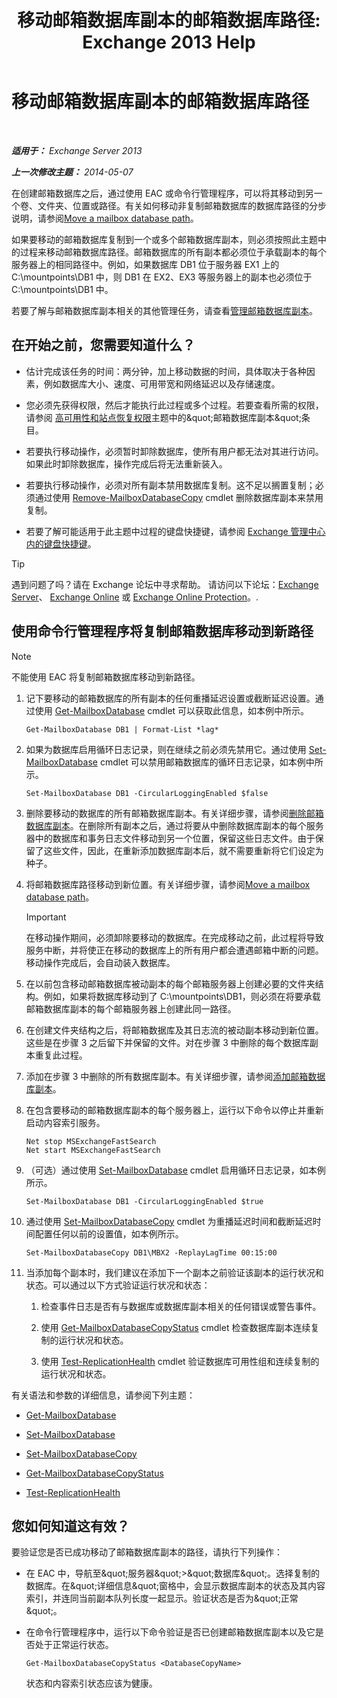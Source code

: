 ﻿---
title: '移动邮箱数据库副本的邮箱数据库路径: Exchange 2013 Help'
TOCTitle: 移动邮箱数据库副本的邮箱数据库路径
ms:assetid: 324f255c-d95d-4a8a-a134-c8cee5c5b9cb
ms:mtpsurl: https://technet.microsoft.com/zh-cn/library/Dd979782(v=EXCHG.150)
ms:contentKeyID: 50490281
ms.date: 05/21/2018
mtps_version: v=EXCHG.150
ms.translationtype: MT
---

# 移动邮箱数据库副本的邮箱数据库路径

 

_**适用于：** Exchange Server 2013_

_**上一次修改主题：** 2014-05-07_

在创建邮箱数据库之后，通过使用 EAC 或命令行管理程序，可以将其移动到另一个卷、文件夹、位置或路径。有关如何移动非复制邮箱数据库的数据库路径的分步说明，请参阅[Move a mailbox database path](manage-mailbox-databases-in-exchange-2013-exchange-2013-help.md)。

如果要移动的邮箱数据库复制到一个或多个邮箱数据库副本，则必须按照此主题中的过程来移动邮箱数据库路径。邮箱数据库的所有副本都必须位于承载副本的每个服务器上的相同路径中。例如，如果数据库 DB1 位于服务器 EX1 上的 C:\\mountpoints\\DB1 中，则 DB1 在 EX2、EX3 等服务器上的副本也必须位于 C:\\mountpoints\\DB1 中。

若要了解与邮箱数据库副本相关的其他管理任务，请查看[管理邮箱数据库副本](managing-mailbox-database-copies-exchange-2013-help.md)。

## 在开始之前，您需要知道什么？

  - 估计完成该任务的时间：两分钟，加上移动数据的时间，具体取决于各种因素，例如数据库大小、速度、可用带宽和网络延迟以及存储速度。

  - 您必须先获得权限，然后才能执行此过程或多个过程。若要查看所需的权限，请参阅 [高可用性和站点恢复权限](high-availability-and-site-resilience-permissions-exchange-2013-help.md)主题中的\&quot;邮箱数据库副本\&quot;条目。

  - 若要执行移动操作，必须暂时卸除数据库，使所有用户都无法对其进行访问。如果此时卸除数据库，操作完成后将无法重新装入。

  - 若要执行移动操作，必须对所有副本禁用数据库复制。这不足以搁置复制；必须通过使用 [Remove-MailboxDatabaseCopy](https://technet.microsoft.com/zh-cn/library/dd335119\(v=exchg.150\)) cmdlet 删除数据库副本来禁用复制。

  - 若要了解可能适用于此主题中过程的键盘快捷键，请参阅 [Exchange 管理中心内的键盘快捷键](keyboard-shortcuts-in-the-exchange-admin-center-exchange-online-protection-help.md)。

> [!tip]
> 遇到问题了吗？请在 Exchange 论坛中寻求帮助。 请访问以下论坛：<a href="https://go.microsoft.com/fwlink/p/?linkid=60612">Exchange Server</a>、 <a href="https://go.microsoft.com/fwlink/p/?linkid=267542">Exchange Online</a> 或 <a href="https://go.microsoft.com/fwlink/p/?linkid=285351">Exchange Online Protection</a>。.


## 使用命令行管理程序将复制邮箱数据库移动到新路径

> [!NOTE]
> 不能使用 EAC 将复制邮箱数据库移动到新路径。


1.  记下要移动的邮箱数据库的所有副本的任何重播延迟设置或截断延迟设置。通过使用 [Get-MailboxDatabase](https://technet.microsoft.com/zh-cn/library/bb124924\(v=exchg.150\)) cmdlet 可以获取此信息，如本例中所示。
    
        Get-MailboxDatabase DB1 | Format-List *lag*

2.  如果为数据库启用循环日志记录，则在继续之前必须先禁用它。通过使用 [Set-MailboxDatabase](https://technet.microsoft.com/zh-cn/library/bb123971\(v=exchg.150\)) cmdlet 可以禁用邮箱数据库的循环日志记录，如本例中所示。
    
        Set-MailboxDatabase DB1 -CircularLoggingEnabled $false

3.  删除要移动的数据库的所有邮箱数据库副本。有关详细步骤，请参阅[删除邮箱数据库副本](remove-a-mailbox-database-copy-exchange-2013-help.md)。在删除所有副本之后，通过将要从中删除数据库副本的每个服务器中的数据库和事务日志文件移动到另一个位置，保留这些日志文件。由于保留了这些文件，因此，在重新添加数据库副本后，就不需要重新将它们设定为种子。

4.  将邮箱数据库路径移动到新位置。有关详细步骤，请参阅[Move a mailbox database path](manage-mailbox-databases-in-exchange-2013-exchange-2013-help.md)。
    
    > [!important]
    > 在移动操作期间，必须卸除要移动的数据库。在完成移动之前，此过程将导致服务中断，并将使正在移动的数据库上的所有用户都会遭遇邮箱中断的问题。移动操作完成后，会自动装入数据库。


5.  在以前包含移动邮箱数据库被动副本的每个邮箱服务器上创建必要的文件夹结构。例如，如果将数据库移动到了 C:\\mountpoints\\DB1，则必须在将要承载邮箱数据库副本的每个邮箱服务器上创建此同一路径。

6.  在创建文件夹结构之后，将邮箱数据库及其日志流的被动副本移动到新位置。这些是在步骤 3 之后留下并保留的文件。对在步骤 3 中删除的每个数据库副本重复此过程。

7.  添加在步骤 3 中删除的所有数据库副本。有关详细步骤，请参阅[添加邮箱数据库副本](add-a-mailbox-database-copy-exchange-2013-help.md)。

8.  在包含要移动的邮箱数据库副本的每个服务器上，运行以下命令以停止并重新启动内容索引服务。
    
        Net stop MSExchangeFastSearch
        Net start MSExchangeFastSearch

9.  （可选）通过使用 [Set-MailboxDatabase](https://technet.microsoft.com/zh-cn/library/bb123971\(v=exchg.150\)) cmdlet 启用循环日志记录，如本例所示。
    
        Set-MailboxDatabase DB1 -CircularLoggingEnabled $true

10. 通过使用 [Set-MailboxDatabaseCopy](https://technet.microsoft.com/zh-cn/library/dd298104\(v=exchg.150\)) cmdlet 为重播延迟时间和截断延迟时间配置任何以前的设置值，如本例所示。
    
        Set-MailboxDatabaseCopy DB1\MBX2 -ReplayLagTime 00:15:00

11. 当添加每个副本时，我们建议在添加下一个副本之前验证该副本的运行状况和状态。可以通过以下方式验证运行状况和状态：
    
    1.  检查事件日志是否有与数据库或数据库副本相关的任何错误或警告事件。
    
    2.  使用 [Get-MailboxDatabaseCopyStatus](https://technet.microsoft.com/zh-cn/library/dd298044\(v=exchg.150\)) cmdlet 检查数据库副本连续复制的运行状况和状态。
    
    3.  使用 [Test-ReplicationHealth](https://technet.microsoft.com/zh-cn/library/bb691314\(v=exchg.150\)) cmdlet 验证数据库可用性组和连续复制的运行状况和状态。

有关语法和参数的详细信息，请参阅下列主题：

  - [Get-MailboxDatabase](https://technet.microsoft.com/zh-cn/library/bb124924\(v=exchg.150\))

  - [Set-MailboxDatabase](https://technet.microsoft.com/zh-cn/library/bb123971\(v=exchg.150\))

  - [Set-MailboxDatabaseCopy](https://technet.microsoft.com/zh-cn/library/dd298104\(v=exchg.150\))

  - [Get-MailboxDatabaseCopyStatus](https://technet.microsoft.com/zh-cn/library/dd298044\(v=exchg.150\))

  - [Test-ReplicationHealth](https://technet.microsoft.com/zh-cn/library/bb691314\(v=exchg.150\))

## 您如何知道这有效？

要验证您是否已成功移动了邮箱数据库副本的路径，请执行下列操作：

  - 在 EAC 中，导航至\&quot;服务器\&quot;\>\&quot;数据库\&quot;。选择复制的数据库。在\&quot;详细信息\&quot;窗格中，会显示数据库副本的状态及其内容索引，并连同当前副本队列长度一起显示。验证状态是否为\&quot;正常\&quot;。

  - 在命令行管理程序中，运行以下命令验证是否已创建邮箱数据库副本以及它是否处于正常运行状态。
    
        Get-MailboxDatabaseCopyStatus <DatabaseCopyName>
    
    状态和内容索引状态应该为健康。

